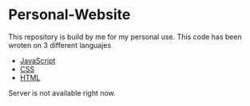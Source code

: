 # Personal-Website

This repository is build by me for my personal use. 
This code has been wroten on 3 different languajes
* [JavaScript](https://developer.mozilla.org/en/docs/Web/JavaScript "JS Mozilla Website")
* [CSS](https://developer.mozilla.org/en/docs/Web/CSS "CSS Mozilla Website")
* [HTML](https://en.wikipedia.org/wiki/HTML "HTML Wikipedia Website")


Server is not available right now.
